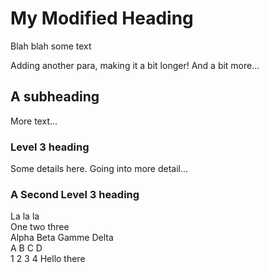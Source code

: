 # My Modified Heading

Blah blah some text

Adding another para, making it a bit longer! And a bit more...

## A subheading

More text...

### Level 3 heading

Some details here. Going into more detail...

### A Second Level 3 heading

La la la  
One two three  
Alpha Beta Gamme Delta  
A B C D  
1 2 3 4
Hello there


